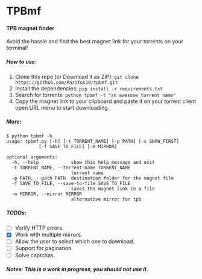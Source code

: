 # TPBmf
#### TPB magnet finder
Avoid the hassle and find the best magnet link for your torrents on your terminal!

##### How to use:

1. Clone this repo (or Download it as ZIP): `git clone https://github.com/Pazitos10/tpbmf.git`
2. Install the dependencies:  `pip install -r requirements.txt`
3. Search for torrents: `python tpbmf -t "an awesome torrent name"`
4. Copy the magnet link to your clipboard and paste it on your torrent client open URL menu to start downloading.

##### More:

    $ python tpbmf -h
    usage: tpbmf.py [-h] [-t TORRENT_NAME] [-p PATH] [-s SHOW_FIRST]
                [-f SAVE_TO_FILE] [-m MIRROR]

    optional arguments:
      -h, --help            show this help message and exit
      -t TORRENT_NAME, --torrent-name TORRENT_NAME
                            torrent name
      -p PATH, --path PATH  destination folder for the magnet file
      -f SAVE_TO_FILE, --save-to-file SAVE_TO_FILE
                            saves the magnet link in a file
      -m MIRROR, --mirror MIRROR
                            alternative mirror for tpb

##### TODOs:
* [ ] Verify HTTP errors.
* [x] Work with multiple mirrors. 
* [ ] Allow the user to select which one to download.
* [ ] Support for pagination.
* [ ] Solve captchas.

##### Notes: This is a work in progress, you should not use it.